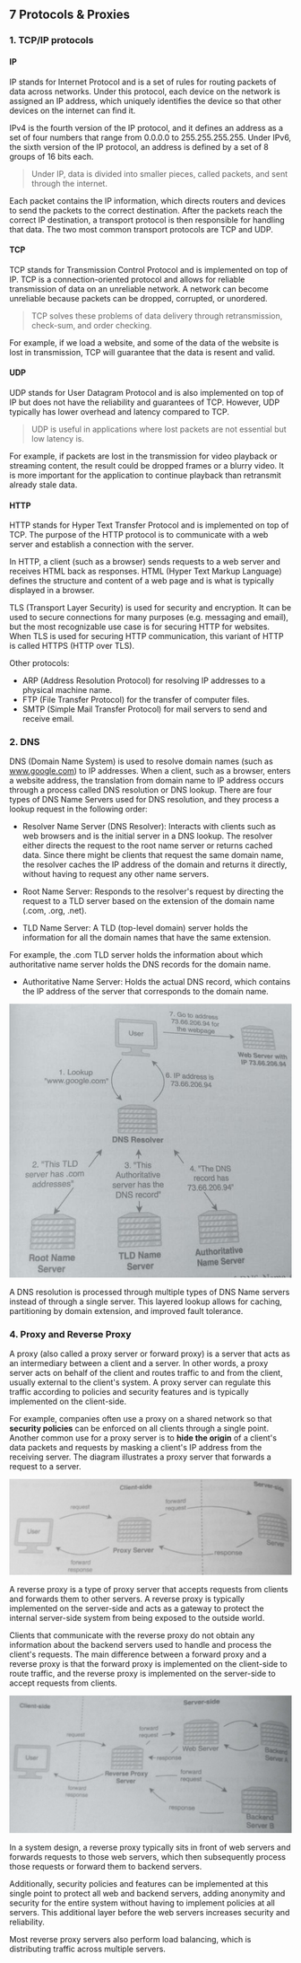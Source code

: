 ## 7 Protocols & Proxies

### 1. TCP/IP protocols

#### IP
IP stands for Internet Protocol and is a set of rules for routing packets of data across networks.
Under this protocol, each device on the network is assigned an IP address, which uniquely
identifies the device so that other devices on the internet can find it.

IPv4 is the fourth version of the IP protocol, and it defines an address as a set of four numbers
that range from 0.0.0.0 to 255.255.255.255. Under IPv6, the sixth version of the IP protocol, an
address is defined by a set of 8 groups of 16 bits each.

> Under IP, data is divided into smaller pieces, called packets, and sent through the internet.

Each packet contains the IP information, which directs routers and devices to send the packets
to the correct destination. After the packets reach the correct IP destination, a transport
protocol is then responsible for handling that data. The two most common transport protocols
are TCP and UDP.

#### TCP

TCP stands for Transmission Control Protocol and is implemented on top of IP. TCP is a
connection-oriented protocol and allows for reliable transmission of data on an unreliable
network. A network can become unreliable because packets can be dropped, corrupted, or
unordered.

> TCP solves these problems of data delivery through retransmission, check-sum, and order checking.

For example, if we load a website, and some of the data of the website is
lost in transmission, TCP will guarantee that the data is resent and valid.

#### UDP

UDP stands for User Datagram Protocol and is also implemented on top of IP but does not
have the reliability and guarantees of TCP. However, UDP typically has lower overhead and
latency compared to TCP.

> UDP is useful in applications where lost packets are not essential but low latency is.

For example, if packets are lost in the transmission for video playback
or streaming content, the result could be dropped frames or a blurry video. It is more important
for the application to continue playback than retransmit already stale data.

#### HTTP

HTTP stands for Hyper Text Transfer Protocol and is implemented on top of TCP. The purpose of the
HTTP protocol is to communicate with a web server and establish a connection with the server.

In HTTP, a client (such as a browser) sends requests to
a web server and receives HTML back as responses. HTML (Hyper Text Markup Language) defines the
structure and content of a web page and is what is typically displayed in a browser.

TLS (Transport Layer Security) is used for security and encryption. It can be used to secure connections
for many purposes (e.g. messaging and email), but the most recognizable use case is for securing HTTP
for websites. When TLS is used for securing HTTP communication, this variant of HTTP is called
HTTPS (HTTP over TLS).

Other protocols:
* ARP (Address Resolution Protocol) for resolving IP addresses to a physical machine name.
* FTP (File Transfer Protocol) for the transfer of computer files.
* SMTP (Simple Mail Transfer Protocol) for mail servers to send and receive email.

### 2. DNS
DNS (Domain Name System) is used to resolve domain names (such as www.google.com) to
IP addresses. When a client, such as a browser, enters a website address, the translation from
domain name to IP address occurs through a process called DNS resolution or DNS lookup.
There are four types of DNS Name Servers used for DNS resolution, and they process a lookup
request in the following order:

* Resolver Name Server (DNS Resolver): Interacts with clients such as web browsers
and is the initial server in a DNS lookup. The resolver either directs the request to the
root name server or returns cached data. Since there might be clients that request the
same domain name, the resolver caches the IP address of the domain and returns it
directly, without having to request any other name servers.

* Root Name Server: Responds to the resolver's request by directing the request to a
TLD server based on the extension of the domain name (.com, .org, .net).

* TLD Name Server: A TLD (top-level domain) server holds the information for all the
domain names that have the same extension.

For example, the .com TLD server holds the information about which authoritative name server
holds the DNS records for the domain name.

* Authoritative Name Server: Holds the actual DNS record, which contains the IP
address of the server that corresponds to the domain name.

![](../imgs/0016.jpg)

A DNS resolution is processed through multiple types of DNS Name servers instead of
through a single server. This layered lookup allows for caching, partitioning by domain
extension, and improved fault tolerance.

### 4. Proxy and Reverse Proxy
A proxy (also called a proxy server or forward proxy) is a server that acts as an intermediary
between a client and a server. In other words, a proxy server acts on behalf of the client and
routes traffic to and from the client, usually external to the client's system. A proxy server can
regulate this traffic according to policies and security features and is typically implemented on
the client-side.

For example, companies often use a proxy on a shared network so that **security policies** can be
enforced on all clients through a single point. Another common use for a proxy server is to
**hide the origin** of a client's data packets and requests by masking a client's IP address from the
receiving server. The diagram illustrates a proxy server that forwards a request to a server.

![](../imgs/0017.jpg)

A reverse proxy is a type of proxy server that accepts requests from clients and forwards them
to other servers. A reverse proxy is typically implemented on the server-side and acts as a
gateway to protect the internal server-side system from being exposed to the outside world.

Clients that communicate with the reverse proxy do not obtain any information about the
backend servers used to handle and process the client's requests. The main difference between
a forward proxy and a reverse proxy is that the forward proxy is implemented on the client-side
to route traffic, and the reverse proxy is implemented on the server-side to accept requests
from clients.

![](../imgs/0018.jpg)

In a system design, a reverse proxy typically sits in front of web servers and forwards requests
to those web servers, which then subsequently process those requests or forward them to
backend servers.

Additionally, security policies and features can be implemented at this single point to protect all
web and backend servers, adding anonymity and security for the entire system without having to
implement policies at all servers. This additional layer before the web servers increases security and
reliability.

Most reverse proxy servers also perform load balancing, which is distributing traffic across
multiple servers.
